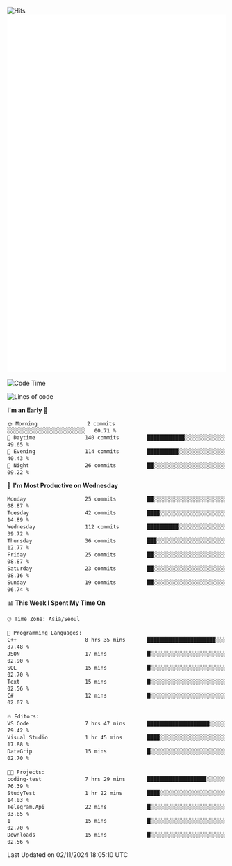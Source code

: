 ![Hits](https://hits.seeyoufarm.com/api/count/incr/badge.svg?url=https%3A%2F%2Fgithub.com%2Fbabaisnyan&count_bg=%2379C83D&title_bg=%23555555&icon=apple.svg&icon_color=%23E7E7E7&title=hits&edge_flat=false)
<br/>
![Metrics](https://github.com/babaisnyan/babaisnyan/blob/main/github-metrics.svg)

<!--START_SECTION:waka-->
![Code Time](http://img.shields.io/badge/Code%20Time-1%2C358%20hrs%2010%20mins-blue)

![Lines of code](https://img.shields.io/badge/From%20Hello%20World%20I%27ve%20Written-919.4%20thousand%20lines%20of%20code-blue)

**I'm an Early 🐤** 

```text
🌞 Morning                2 commits           ░░░░░░░░░░░░░░░░░░░░░░░░░   00.71 % 
🌆 Daytime                140 commits         ████████████░░░░░░░░░░░░░   49.65 % 
🌃 Evening                114 commits         ██████████░░░░░░░░░░░░░░░   40.43 % 
🌙 Night                  26 commits          ██░░░░░░░░░░░░░░░░░░░░░░░   09.22 % 
```
📅 **I'm Most Productive on Wednesday** 

```text
Monday                   25 commits          ██░░░░░░░░░░░░░░░░░░░░░░░   08.87 % 
Tuesday                  42 commits          ████░░░░░░░░░░░░░░░░░░░░░   14.89 % 
Wednesday                112 commits         ██████████░░░░░░░░░░░░░░░   39.72 % 
Thursday                 36 commits          ███░░░░░░░░░░░░░░░░░░░░░░   12.77 % 
Friday                   25 commits          ██░░░░░░░░░░░░░░░░░░░░░░░   08.87 % 
Saturday                 23 commits          ██░░░░░░░░░░░░░░░░░░░░░░░   08.16 % 
Sunday                   19 commits          ██░░░░░░░░░░░░░░░░░░░░░░░   06.74 % 
```


📊 **This Week I Spent My Time On** 

```text
🕑︎ Time Zone: Asia/Seoul

💬 Programming Languages: 
C++                      8 hrs 35 mins       ██████████████████████░░░   87.48 % 
JSON                     17 mins             █░░░░░░░░░░░░░░░░░░░░░░░░   02.90 % 
SQL                      15 mins             █░░░░░░░░░░░░░░░░░░░░░░░░   02.70 % 
Text                     15 mins             █░░░░░░░░░░░░░░░░░░░░░░░░   02.56 % 
C#                       12 mins             █░░░░░░░░░░░░░░░░░░░░░░░░   02.07 % 

🔥 Editors: 
VS Code                  7 hrs 47 mins       ████████████████████░░░░░   79.42 % 
Visual Studio            1 hr 45 mins        ████░░░░░░░░░░░░░░░░░░░░░   17.88 % 
DataGrip                 15 mins             █░░░░░░░░░░░░░░░░░░░░░░░░   02.70 % 

🐱‍💻 Projects: 
coding-test              7 hrs 29 mins       ███████████████████░░░░░░   76.39 % 
StudyTest                1 hr 22 mins        ████░░░░░░░░░░░░░░░░░░░░░   14.03 % 
Telegram.Api             22 mins             █░░░░░░░░░░░░░░░░░░░░░░░░   03.85 % 
1                        15 mins             █░░░░░░░░░░░░░░░░░░░░░░░░   02.70 % 
Downloads                15 mins             █░░░░░░░░░░░░░░░░░░░░░░░░   02.56 % 
```


 Last Updated on 02/11/2024 18:05:10 UTC
<!--END_SECTION:waka-->
